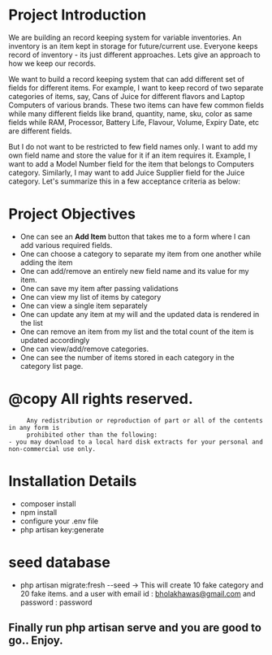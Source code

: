 # Project Introduction

We are building an record keeping system for variable inventories. An inventory is an item kept in storage for future/current use. Everyone keeps record of inventory - its just different approaches. Lets give an approach to how we keep our records.

We want to build a record keeping system that can add different set of fields for different items. For example, I want to keep record of two separate categories of items, say, Cans of Juice for different flavors and Laptop Computers of various brands. These two items can have few common fields while many different fields like brand, quantity, name, sku, color as same fields while RAM, Processor, Battery Life, Flavour, Volume, Expiry Date, etc are different fields. 

But I do not want to be restricted to few field names only. I want to add my own field name and store the value for it if an item requires it. Example, I want to add a Model Number field for the item that belongs to Computers category. Similarly, I may want to add Juice Supplier field for the Juice category. Let's summarize this in a few acceptance criteria as below:

# Project Objectives
-  One can see an **Add Item** button that takes me to a form where I can add various required fields.
-  One can choose a category to separate my item from one another while adding the item
-  One can add/remove an entirely new field name and its value for my item.
-  One can save my item after passing validations
-  One can view my list of items by category
-  One can view a single item separately
-  One can update any item at my will and the updated data is rendered in the list
-  One can remove an item from my list and the total count of the item is updated accordingly
-  One can view/add/remove categories.
-  One can see the number of items stored in each category in the category list page.


# @copy All rights reserved.
         Any redistribution or reproduction of part or all of the contents in any form is 
         prohibited other than the following:
    - you may download to a local hard disk extracts for your personal and 
    non-commercial use only.

# Installation Details
- composer install
- npm install
- configure your .env file
- php artisan key:generate

# seed database
- php artisan migrate:fresh --seed
-> This will create 10 fake category and 20 fake items.
and a user with email id : bholakhawas@gmail.com and password : password

## Finally run php artisan serve and you are good to go.. Enjoy.



